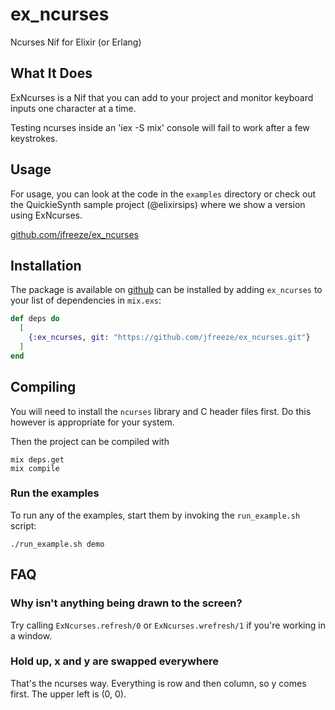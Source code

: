 # ex_ncurses
Ncurses Nif for Elixir (or Erlang)

## What It Does

ExNcurses is a Nif that you can add to your project and monitor
keyboard inputs one character at a time.

Testing ncurses inside an 'iex -S mix' console will fail to work after a few keystrokes.

## Usage

For usage, you can look at the code in the `examples` directory
or check out the QuickieSynth sample project (@elixirsips)
where we show a version using ExNcurses.

   [github.com/jfreeze/ex_ncurses](https://github.com/jfreeze/ex_ncurses)

## Installation

The package is available on [github](https://github.com/jfreeze/ex_ncurses) can be installed
by adding `ex_ncurses` to your list of dependencies in `mix.exs`:

```elixir
def deps do
  [
    {:ex_ncurses, git: "https://github.com/jfreeze/ex_ncurses.git"}
  ]
end
```

## Compiling

You will need to install the `ncurses` library and C header files first. Do this
however is appropriate for your system.

Then the project can be compiled with

    mix deps.get
    mix compile

### Run the examples

To run any of the examples, start them by invoking the `run_example.sh` script:

    ./run_example.sh demo

## FAQ

### Why isn't anything being drawn to the screen?

Try calling `ExNcurses.refresh/0` or `ExNcurses.wrefresh/1` if you're working in
a window.

### Hold up, x and y are swapped everywhere

That's the ncurses way. Everything is row and then column, so y comes first. The
upper left is (0, 0).

